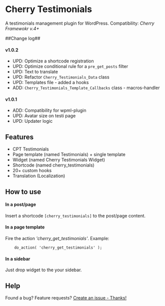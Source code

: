 # Cherry Testimonials
A testimonials management plugin for WordPress.
Сompatibility: *Cherry Framewokr v.4+*

##Change log##

#### v1.0.2 ####

* UPD: Optimize a shortcode registration
* UPD: Optimize conditional rule for a `pre_get_posts` filter
* UPD: Text to translate
* UPD: Refactor `Cherry_Testimonials_Data` class
* UPD: Templates file - added a hooks
* ADD: `Cherry_Testimonials_Template_Callbacks` class - macros-handler

#### v1.0.1 ####

* ADD: Compatibility for wpml-plugin
* UPD: Avatar size on testi page
* UPD: Updater logic

## Features
* CPT Testimonials
* Page template (named Testimonials) + single template
* Widget (named Cherry Testimonials Widget)
* Shortcode (named cherry_testimonials)
* 20+ custom hooks
* Translation (Localization)

## How to use

#### In a post/page
Insert a shortcode `[cherry_testimonials]` to the post/page content.

#### In a page template
Fire the action *'cherry_get_testimonials'*. Example:
```
	do_action( 'cherry_get_testimonials' );
```

#### In a sidebar
Just drop widget to the your sidebar.

## Help
Found a bug? Feature requests? [Create an issue - Thanks!](https://github.com/CherryFramework/cherry-testimonials/issues/new)